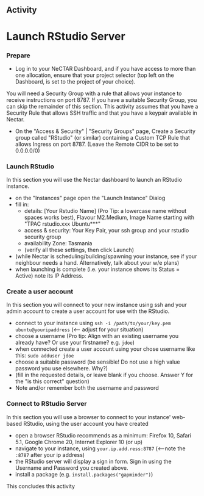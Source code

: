 ## Activity

# Launch RStudio Server

### Prepare
* Log in to your NeCTAR Dashboard, and if you have access to more than one allocation, ensure that your project selector (top left on the Dashboard, is set to the project of your choice).

You will need a Security Group with a rule that allows your instance to receive instructions on port 8787. If you have a suitable Security Group, you can skip the remainder of this section. This activity assumes that you have a Security Rule that allows SSH traffic and that you have a keypair available in Nectar.

* On the "Access & Security" | "Security Groups" page, Create a Security group called "RStudio" (or similar) containing a Custom TCP Rule that allows Ingress on port 8787. (Leave the Remote CIDR to be set to 0.0.0.0/0)

### Launch RStudio

In this section you will use the Nectar dashboard to launch 
an RStudio instance.

* on the "Instances" page open the "Launch Instance" Dialog
* fill in:
    * details: [Your Rstudio Name] (Pro Tip: a lowercase name without spaces works best), Flavour M2.Medium, Image Name starting with "TPAC rstudio.xxx Ubuntu***"
    * access & security: Your Key Pair, your ssh group and your rstudio security group
    * availability Zone: Tasmania
    * (verify all these settings, then click Launch)
* (while Nectar is scheduling/building/spawning your instance, see if your neighbour needs a hand. Alternatively, talk about your w/e plans)
* when launching is complete (i.e. your instance shows its Status = Active) note its IP Address.

### Create a user account

In this section you will connect to your new instance using ssh and your admin account to create a user account for use with the RStudio.

* connect to your instance using `ssh -i /path/to/your/key.pem ubuntu@youripaddress` (<-- adjust for your situation)
* choose a username (Pro tip: Align with an existing username you already have? Or use your firstname? e.g. `jdoe`)
* when connected create a user account using your chose username like this: `sudo adduser jdoe` 
* choose a suitable password (be sensible! Do not use a high value password you use elsewhere. Why?)
* (fill in the requested details, or leave blank if you choose. Answer Y for the "is this correct" question)
* Note and/or remember both the username and password

### Connect to RStudio Server

In this section you will use a browser to connect to your instance' web-based RStudio, using the user account you have created

* open a browser RStudio recommends as a minimum: Firefox 10, Safari 5.1, Google Chrome 20, Internet Explorer 10 (or up)
* navigate to your instance, using `your.ip.add.ress:8787` (<--note the `:8787` after your ip address)
* the RStudio server will display a sign in form. Sign in using the Username and Password you created above.
* install a package (e.g. `install.packages("gapminder")`)


This concludes this activity